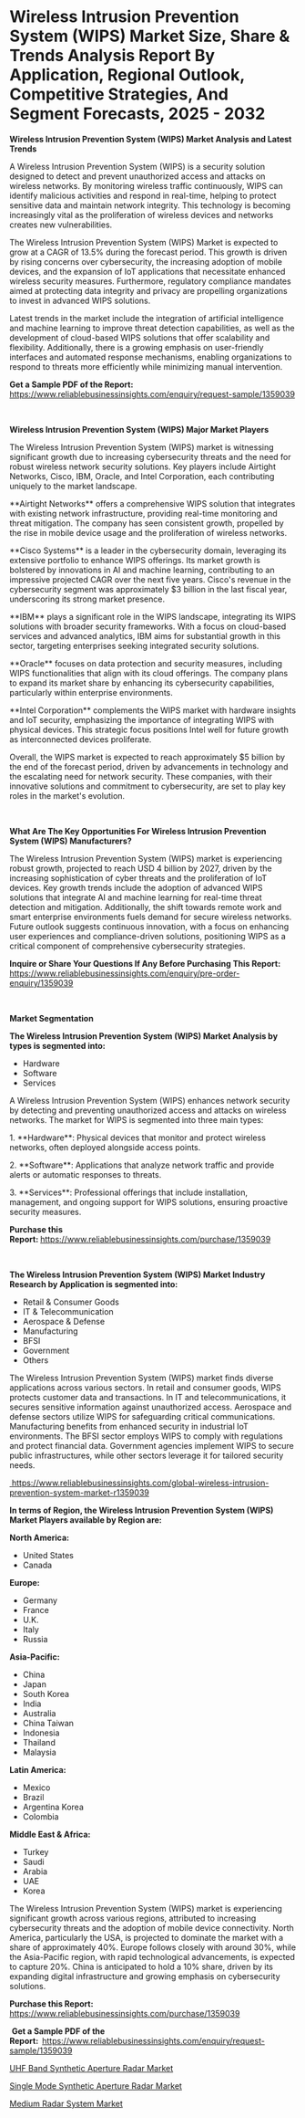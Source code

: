 <p><h1>Wireless Intrusion Prevention System (WIPS) Market Size, Share & Trends Analysis Report By Application, Regional Outlook, Competitive Strategies, And Segment Forecasts, 2025 - 2032</h1></p><p><strong>Wireless Intrusion Prevention System (WIPS) Market Analysis and Latest Trends</strong></p>
<p><p>A Wireless Intrusion Prevention System (WIPS) is a security solution designed to detect and prevent unauthorized access and attacks on wireless networks. By monitoring wireless traffic continuously, WIPS can identify malicious activities and respond in real-time, helping to protect sensitive data and maintain network integrity. This technology is becoming increasingly vital as the proliferation of wireless devices and networks creates new vulnerabilities.</p><p>The Wireless Intrusion Prevention System (WIPS) Market is expected to grow at a CAGR of 13.5% during the forecast period. This growth is driven by rising concerns over cybersecurity, the increasing adoption of mobile devices, and the expansion of IoT applications that necessitate enhanced wireless security measures. Furthermore, regulatory compliance mandates aimed at protecting data integrity and privacy are propelling organizations to invest in advanced WIPS solutions.</p><p>Latest trends in the market include the integration of artificial intelligence and machine learning to improve threat detection capabilities, as well as the development of cloud-based WIPS solutions that offer scalability and flexibility. Additionally, there is a growing emphasis on user-friendly interfaces and automated response mechanisms, enabling organizations to respond to threats more efficiently while minimizing manual intervention.</p></p>
<p><strong>Get a Sample PDF of the Report:&nbsp;</strong> <a href="https://www.reliablebusinessinsights.com/enquiry/request-sample/1359039?utm_campaign=1837&utm_medium=2&utm_source=Github&utm_content=ia&utm_term=15022025&utm_id=wireless-intrusion-prevention-system-wips">https://www.reliablebusinessinsights.com/enquiry/request-sample/1359039</a></p>
<p>&nbsp;</p>
<p><strong>Wireless Intrusion Prevention System (WIPS) Major Market Players</strong></p>
<p><p>The Wireless Intrusion Prevention System (WIPS) market is witnessing significant growth due to increasing cybersecurity threats and the need for robust wireless network security solutions. Key players include Airtight Networks, Cisco, IBM, Oracle, and Intel Corporation, each contributing uniquely to the market landscape.</p><p>**Airtight Networks** offers a comprehensive WIPS solution that integrates with existing network infrastructure, providing real-time monitoring and threat mitigation. The company has seen consistent growth, propelled by the rise in mobile device usage and the proliferation of wireless networks.</p><p>**Cisco Systems** is a leader in the cybersecurity domain, leveraging its extensive portfolio to enhance WIPS offerings. Its market growth is bolstered by innovations in AI and machine learning, contributing to an impressive projected CAGR over the next five years. Cisco's revenue in the cybersecurity segment was approximately $3 billion in the last fiscal year, underscoring its strong market presence.</p><p>**IBM** plays a significant role in the WIPS landscape, integrating its WIPS solutions with broader security frameworks. With a focus on cloud-based services and advanced analytics, IBM aims for substantial growth in this sector, targeting enterprises seeking integrated security solutions.</p><p>**Oracle** focuses on data protection and security measures, including WIPS functionalities that align with its cloud offerings. The company plans to expand its market share by enhancing its cybersecurity capabilities, particularly within enterprise environments.</p><p>**Intel Corporation** complements the WIPS market with hardware insights and IoT security, emphasizing the importance of integrating WIPS with physical devices. This strategic focus positions Intel well for future growth as interconnected devices proliferate.</p><p>Overall, the WIPS market is expected to reach approximately $5 billion by the end of the forecast period, driven by advancements in technology and the escalating need for network security. These companies, with their innovative solutions and commitment to cybersecurity, are set to play key roles in the market's evolution.</p></p>
<p>&nbsp;</p>
<p><strong>What Are The Key Opportunities For Wireless Intrusion Prevention System (WIPS) Manufacturers?</strong></p>
<p><p>The Wireless Intrusion Prevention System (WIPS) market is experiencing robust growth, projected to reach USD 4 billion by 2027, driven by the increasing sophistication of cyber threats and the proliferation of IoT devices. Key growth trends include the adoption of advanced WIPS solutions that integrate AI and machine learning for real-time threat detection and mitigation. Additionally, the shift towards remote work and smart enterprise environments fuels demand for secure wireless networks. Future outlook suggests continuous innovation, with a focus on enhancing user experiences and compliance-driven solutions, positioning WIPS as a critical component of comprehensive cybersecurity strategies.</p></p>
<p><strong>Inquire or Share Your Questions If Any Before Purchasing This Report:</strong> <a href="https://www.reliablebusinessinsights.com/enquiry/pre-order-enquiry/1359039?utm_campaign=1837&utm_medium=2&utm_source=Github&utm_content=ia&utm_term=15022025&utm_id=wireless-intrusion-prevention-system-wips">https://www.reliablebusinessinsights.com/enquiry/pre-order-enquiry/1359039</a></p>
<p>&nbsp;</p>
<p><strong>Market Segmentation</strong></p>
<p><strong>The Wireless Intrusion Prevention System (WIPS) Market Analysis by types is segmented into:</strong></p>
<p><ul><li>Hardware</li><li>Software</li><li>Services</li></ul></p>
<p><p>A Wireless Intrusion Prevention System (WIPS) enhances network security by detecting and preventing unauthorized access and attacks on wireless networks. The market for WIPS is segmented into three main types: </p><p>1. **Hardware**: Physical devices that monitor and protect wireless networks, often deployed alongside access points. </p><p>2. **Software**: Applications that analyze network traffic and provide alerts or automatic responses to threats. </p><p>3. **Services**: Professional offerings that include installation, management, and ongoing support for WIPS solutions, ensuring proactive security measures.</p></p>
<p><strong>Purchase this Report:&nbsp;</strong><a href="https://www.reliablebusinessinsights.com/purchase/1359039?utm_campaign=1837&utm_medium=2&utm_source=Github&utm_content=ia&utm_term=15022025&utm_id=wireless-intrusion-prevention-system-wips">https://www.reliablebusinessinsights.com/purchase/1359039</a></p>
<p>&nbsp;</p>
<p><strong>The Wireless Intrusion Prevention System (WIPS) Market Industry Research by Application is segmented into:</strong></p>
<p><ul><li>Retail & Consumer Goods</li><li>IT & Telecommunication</li><li>Aerospace & Defense</li><li>Manufacturing</li><li>BFSI</li><li>Government</li><li>Others</li></ul></p>
<p><p>The Wireless Intrusion Prevention System (WIPS) market finds diverse applications across various sectors. In retail and consumer goods, WIPS protects customer data and transactions. In IT and telecommunications, it secures sensitive information against unauthorized access. Aerospace and defense sectors utilize WIPS for safeguarding critical communications. Manufacturing benefits from enhanced security in industrial IoT environments. The BFSI sector employs WIPS to comply with regulations and protect financial data. Government agencies implement WIPS to secure public infrastructures, while other sectors leverage it for tailored security needs.</p></p>
<p><a href="https://www.reliablebusinessinsights.com/global-wireless-intrusion-prevention-system-market-r1359039?utm_campaign=1837&utm_medium=2&utm_source=Github&utm_content=ia&utm_term=15022025&utm_id=wireless-intrusion-prevention-system-wips">&nbsp;https://www.reliablebusinessinsights.com/global-wireless-intrusion-prevention-system-market-r1359039</a></p>
<p><strong>In terms of Region, the Wireless Intrusion Prevention System (WIPS) Market Players available by Region are:</strong></p>
<p>
    <p> <strong> North America: </strong>
        <ul>
            <li>United States</li>
            <li>Canada</li>
        </ul>
        </p> 
    <p> <strong> Europe: </strong>
        <ul>
            <li>Germany</li>
            <li>France</li>
            <li>U.K.</li>
            <li>Italy</li>
            <li>Russia</li>
        </ul>
        </p> 
    <p> <strong> Asia-Pacific: </strong>
        <ul>
            <li>China</li>
            <li>Japan</li>
            <li>South Korea</li>
            <li>India</li>
            <li>Australia</li>
            <li>China Taiwan</li>
            <li>Indonesia</li>
            <li>Thailand</li>
            <li>Malaysia</li>
        </ul>
        </p> 
    <p> <strong> Latin America: </strong>
        <ul>
            <li>Mexico</li>
            <li>Brazil</li>
            <li>Argentina Korea</li>
            <li>Colombia</li>
        </ul>
        </p> 
    <p> <strong> Middle East & Africa: </strong>
        <ul>
            <li>Turkey</li>
            <li>Saudi</li>
            <li>Arabia</li>
            <li>UAE</li>
            <li>Korea</li>
        </ul>
    </p>
    </p>
<p><p>The Wireless Intrusion Prevention System (WIPS) market is experiencing significant growth across various regions, attributed to increasing cybersecurity threats and the adoption of mobile device connectivity. North America, particularly the USA, is projected to dominate the market with a share of approximately 40%. Europe follows closely with around 30%, while the Asia-Pacific region, with rapid technological advancements, is expected to capture 20%. China is anticipated to hold a 10% share, driven by its expanding digital infrastructure and growing emphasis on cybersecurity solutions.</p></p>
<p><strong>Purchase this Report: </strong><a href="https://www.reliablebusinessinsights.com/purchase/1359039?utm_campaign=1837&utm_medium=2&utm_source=Github&utm_content=ia&utm_term=15022025&utm_id=wireless-intrusion-prevention-system-wips">https://www.reliablebusinessinsights.com/purchase/1359039</a></p>
<p>&nbsp;<strong>Get a Sample PDF of the Report:&nbsp;&nbsp;</strong><a href="https://www.reliablebusinessinsights.com/enquiry/request-sample/1359039?utm_campaign=1837&utm_medium=2&utm_source=Github&utm_content=ia&utm_term=15022025&utm_id=wireless-intrusion-prevention-system-wips">https://www.reliablebusinessinsights.com/enquiry/request-sample/1359039</a></p>
<p><strong></strong></p>
<p><p><a href="https://github.com/tanckfelli84/Market-Research-Report-List-1/blob/main/uhf-band-synthetic-aperture-radar-market.md?utm_campaign=1837&utm_medium=2&utm_source=Github&utm_content=ia&utm_term=15022025&utm_id=wireless-intrusion-prevention-system-wips">UHF Band Synthetic Aperture Radar Market</a></p><p><a href="https://github.com/mharielmesa/Market-Research-Report-List-5/blob/main/single-mode-synthetic-aperture-radar-market.md?utm_campaign=1837&utm_medium=2&utm_source=Github&utm_content=ia&utm_term=15022025&utm_id=wireless-intrusion-prevention-system-wips">Single Mode Synthetic Aperture Radar Market</a></p><p><a href="https://github.com/wakerizaak8g/Market-Research-Report-List-1/blob/main/medium-radar-system-market.md?utm_campaign=1837&utm_medium=2&utm_source=Github&utm_content=ia&utm_term=15022025&utm_id=wireless-intrusion-prevention-system-wips">Medium Radar System Market</a></p></p>